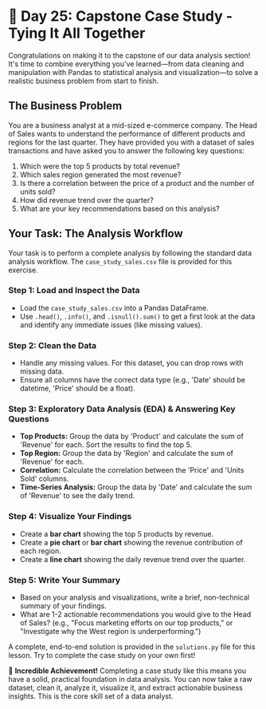 # 📘 Day 25: Capstone Case Study - Tying It All Together

Congratulations on making it to the capstone of our data analysis section! It's time to combine everything you've learned—from data cleaning and manipulation with Pandas to statistical analysis and visualization—to solve a realistic business problem from start to finish.

## The Business Problem

You are a business analyst at a mid-sized e-commerce company. The Head of Sales wants to understand the performance of different products and regions for the last quarter. They have provided you with a dataset of sales transactions and have asked you to answer the following key questions:

1.  Which were the top 5 products by total revenue?
2.  Which sales region generated the most revenue?
3.  Is there a correlation between the price of a product and the number of units sold?
4.  How did revenue trend over the quarter?
5.  What are your key recommendations based on this analysis?

## Your Task: The Analysis Workflow

Your task is to perform a complete analysis by following the standard data analysis workflow. The `case_study_sales.csv` file is provided for this exercise.

### Step 1: Load and Inspect the Data
*   Load the `case_study_sales.csv` into a Pandas DataFrame.
*   Use `.head()`, `.info()`, and `.isnull().sum()` to get a first look at the data and identify any immediate issues (like missing values).

### Step 2: Clean the Data
*   Handle any missing values. For this dataset, you can drop rows with missing data.
*   Ensure all columns have the correct data type (e.g., 'Date' should be datetime, 'Price' should be a float).

### Step 3: Exploratory Data Analysis (EDA) & Answering Key Questions
*   **Top Products:** Group the data by 'Product' and calculate the sum of 'Revenue' for each. Sort the results to find the top 5.
*   **Top Region:** Group the data by 'Region' and calculate the sum of 'Revenue' for each.
*   **Correlation:** Calculate the correlation between the 'Price' and 'Units Sold' columns.
*   **Time-Series Analysis:** Group the data by 'Date' and calculate the sum of 'Revenue' to see the daily trend.

### Step 4: Visualize Your Findings
*   Create a **bar chart** showing the top 5 products by revenue.
*   Create a **pie chart** or **bar chart** showing the revenue contribution of each region.
*   Create a **line chart** showing the daily revenue trend over the quarter.

### Step 5: Write Your Summary
*   Based on your analysis and visualizations, write a brief, non-technical summary of your findings.
*   What are 1-2 actionable recommendations you would give to the Head of Sales? (e.g., "Focus marketing efforts on our top products," or "Investigate why the West region is underperforming.")

A complete, end-to-end solution is provided in the `solutions.py` file for this lesson. Try to complete the case study on your own first!

🎉 **Incredible Achievement!** Completing a case study like this means you have a solid, practical foundation in data analysis. You can now take a raw dataset, clean it, analyze it, visualize it, and extract actionable business insights. This is the core skill set of a data analyst.
